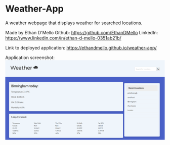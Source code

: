# Weather-App

A weather webpage that displays weather for searched locations.

Made by Ethan D'Mello
Github: https://github.com/EthanDMello
LinkedIn: https://www.linkedin.com/in/ethan-d-mello-0351ab21b/

Link to deployed application:
https://ethandmello.github.io/weather-app/

Application screenshot:
![developed application screenshot](./Assets/Images/webappscreenshot.PNG)
